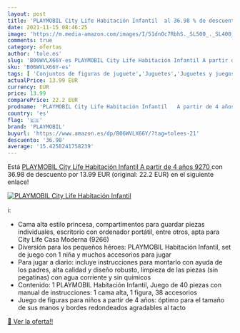 ```yaml
---
layout: post
title: 'PLAYMOBIL City Life Habitación Infantil  al 36.98 % de descuento'
date: 2021-11-15 08:46:25
image: 'https://m.media-amazon.com/images/I/51dnOc7RbhS._SL500_._SL400_.jpg'
comments: true
category: ofertas
author: 'tole.es'
slug: 'B06WVLX66Y-es PLAYMOBIL City Life Habitación Infantil A partir de 4 años...'
sku: 'B06WVLX66Y-es'
tags: [ 'Conjuntos de figuras de juguete','Juguetes','Juguetes y juegos','Muñecos y figuras','playmobil', ]
actualPrice: 13.99 EUR
currency: EUR
price: 13.99
comparePrice: 22.2 EUR
prodname: 'PLAYMOBIL City Life Habitación Infantil   A partir de 4 años  9270 '
country: 'es'
flag: '🇪🇸'
brand: 'PLAYMOBIL'
buyurl: 'https://www.amazon.es/dp/B06WVLX66Y/?tag=tolees-21'
descuento: '36.98'
average: '15.4258241758239'
---
```


Está [PLAYMOBIL City Life Habitación Infantil   A partir de 4 años  9270 ](https://www.amazon.es/dp/B06WVLX66Y/?tag=tolees-21) con 36.98 de descuento por 13.99 EUR (original: 22.2 EUR) en el siguiente enlace!

[![PLAYMOBIL City Life Habitación Infantil ](https://m.media-amazon.com/images/I/51dnOc7RbhS._SL500_._SL400_.jpg)](https://www.amazon.es/dp/B06WVLX66Y/?tag=tolees-21)

ℹ️:

- Cama alta estilo princesa, compartimentos para guardar piezas individuales, escritorio con ordenador portátil, entre otros, apta para City Life Casa Moderna (9266)
- Diversión para los pequeños héroes: PLAYMOBIL Habitación Infantil, set de juego con 1 niña y muchos accesorios para jugar
- Para jugar a diario: incluye instrucciones para montarlo con ayuda de los padres, alta calidad y diseño robusto, limpieza de las piezas (sin pegatinas) con agua corriente y sin químicos
- Contenido: 1 PLAYMOBIL Habitación Infantil, Juego de 40 piezas con manual de instrucciones: 1 cama alta, 1 figura, 38 accesorios
- Juego de figuras para niños a partir de 4 años: óptimo para el tamaño de sus manos y bordes redondeados agradables al tacto

[🛒 Ver la oferta!!](https://www.amazon.es/dp/B06WVLX66Y/?tag=tolees-21)
